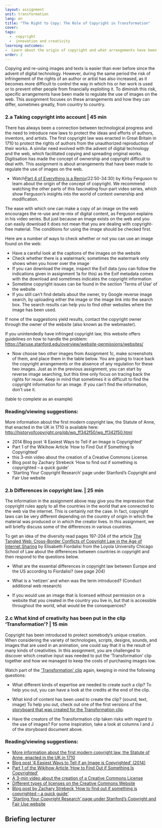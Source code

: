 ```yaml
---
layout: assignment
unit: transformation
lang: en
title: "The Right to Copy: The Role of Copyright in Transformation"  
cover:
tags:
  -  copyright
  -  innovation and creativity
learning outcomes:
-  Learn about the origin of copyright and what arrangements have been made on the web to both protect the rights of authors while at the same time ensuring that content that can be shared freely.
order: 2
---
```

Copying and re-using images and texts is easier than ever before since the advent of digital technology. However, during the same period the risk of infringement of the rights of an author or artist has also increased, as it becomes more difficult to control the way in which his or her work is used or to prevent other people from financially exploiting it. To diminish this risk, specific arrangements have been made to regulate the use of images on the web. This assignment focuses on these arrangements and how they can differ, sometimes greatly, from country to country.
<!-- more -->

<!-- briefing-student -->

### 2.a Taking copyright into account | 45 min 
<!-- section-contents -->

There has always been a connection between technological progress and the need to introduce new laws to protect the ideas and efforts of authors, inventors, and artists. The first copyright law was enacted in Great Britain in 1710 to protect the rights of authors from the unauthorized reproduction of their works. A similar need evolved with the advent of digital technology and the web, which facilitated copying and spreading original works. Digitisation has made the concept of ownership and copyright difficult to deal with. This assignment is about arrangements that have been made to regulate the use of images on the web.

- Watch[Part 4 of Everything is a Remix](https://youtu.be/nJPERZDfyWc?t=1370)(22:50-34:30) by Kirby Ferguson to learn about the origin of the concept of copyright. We recommend watching the other parts of this fascinating four-part video series, which show Ferguson’s insights into the world of content ownership and modification.

The ease with which one can make a copy of an image on the web encourages the re-use and re-mix of digital content, as Ferguson explains in his video series. But just because an image exists on the web and you can easily download it does not mean that you are dealing with copyright-free material. The conditions for using the image should be checked first.

Here are a number of ways to check whether or not you can use an image found on the web: 
- Have a careful look at the captions of the images on the website
- Check whether there is a watermark; sometimes the watermark only shows when you hover over the image 
- If you can download the image, inspect the Exif data (you can follow the indications given in assignment 1a for this) as the Exif metadata comes with the download and sometimes indicates the copyright information
- Sometime copyright issues can be found in the section ‘Terms of Use’ of the website 
- If you still can’t find details about the owner, try Google reverse image search, by uploading either the image or the image link into the search box. The search results can help you to find other websites where the image has been used.

If none of the suggestions yield results, contact the copyright owner through the owner of the website (also known as the webmaster). 

If you unintendedly have infringed copyright law, this website offers guidelines on how to handle the problem: 
https://fairuse.stanford.edu/overview/website-permissions/websites/ 


- Now choose two other images from Assignment 1c, make screenshots of them, and place them in the table below. 
You are going to trace back the copyright arrangements or the absence of any regulation for these two images. Just as in the previous assignment, you can start by reverse image searching, but this time only focus on tracing back the rights for reuse. Keep in mind that sometimes it is difficult to find the copyright information for an image. If you can’t find the information, don't use it. 


(table to complete as an example) 
    
### Reading/viewing suggestions:
More information about the first modern copyright law, the Statute of Anne, that enacted in the UK in 1710 is available here: http://historyofcopyright.org/pb/wp_ff342f50/wp_ff342f50.html 
- 2014 Blog post ‘4 Easiest Ways to Tell if an Image is Copyrighted’
- Part 1 of the Wikihow Article ‘How to Find Out if Something Is Copyrighted’
- this 3-min video about the creation of a Creative Commons License.
- Blog post by Zachary Strebeck ‘How to find out if something is copyrighted – a quick guide’
- ‘Starting Your Copyright Research’ page under Stanford’s Copyright and Fair Use website

<!-- section -->  

### 2.b  Differences in copyright law. | 25 min
<!-- section-contents -->

The information in the assignment above may give you the impression that copyright rules apply to all the countries in the world that are connected to the web via the internet. This is certainly not the case. In fact, copyright laws can be very different depending on the country of origin in which the material was produced or in which the creator lives. 
In this assignment, we will briefly discuss some of the differences in various countries.

To get an idea of the diversity read pages 197-204 of the article [The Tangled Web: Cross-Border Conflicts of Copyright Law in the Age of Internet Sharing](https://lawecommons.luc.edu/cgi/viewcontent.cgi?article=1178&context=lucilr) by Elisabeth Fiordalisi from the Loyola University Chicago School of Law about the differences between countries in copyright and then respond to the questions below.

- What are the essential differences in copyright law between Europe and the US according to Fiordalisi? (see page 204) 

- What is a ‘netizen’ and when was the term introduced? (Conduct additional web research) 

- If you would use an image that is licensed without permission on a website that you created in the country you live in, but that is accessible throughout the world, what would be the consequences? 

<!-- section -->  

### 2.c   What kind of creativity has been put in the clip ‘Transformation’? | 15 min
<!-- section-contents -->

Copyright has been introduced to protect somebody’s unique creation. When considering the variety of technologies, scripts, designs, sounds, and images that are used in an animation, one could say that it is the result of many kinds of creativities. 
In this assignment, you are challenged to discover which creative input was needed to put the ‘Transformation’ clip together and how we managed to keep the costs of purchasing images low. 

Watch part of the ['Transformation' clip](https://ranke2.uni.lu/u/transformation/#c-clip.en) again, keeping in mind the following questions: 

- What different kinds of expertise are needed to create such a clip? To help you out, you can have a look at the credits at the end of the clip. 

- What kind of content has been used to create the clip? (sound, text, image) To help you out, check out one of the first versions of the [storyboard that was created for the Transformation clip](https://docs.google.com/spreadsheets/d/1Y6V7TX3o75lHOnPznarbfz16hv0q157vvr1qT3Y688w/edit?usp=sharing).

- Have the creators of the Transformation clip taken risks with regard to the use of images? For some inspiration, take a look at columns I and J of the storyboard document above. 
<!-- section -->  

### Reading/viewing suggestions:
<!-- section-contents -->

- [More information about the first modern copyright law, the Statute of Anne, enacted in the UK in 1710](http://historyofcopyright.org/pb/wp_ff342f50/wp_ff342f50.html)
- [Blog post ‘4 Easiest Ways to Tell if an Image is Copyrighted' (2014)](https://www.drumbeatmarketing.net/marketing-blog/4-easiest-ways-tell-image-copyrighted)
- [Part 1 of the Wikihow Article ‘How to Find Out if Something Is Copyrighted’](https://www.wikihow.com/Find-Out-if-Something-Is-Copyrighted)
- [A 3-min video about the creation of a Creative Commons License](https://vimeo.com/13590841)
- [Different types of licenses on the Creative Commons Website](https://creativecommons.org/licenses/)
- [Blog post by Zachary Strebeck ‘How to find out if something is copyrighted – a quick guide’](https://strebecklaw.com/find-something-copyrighted-quick-guide/)
- [‘Starting Your Copyright Research’ page under Stanford’s Copyright and Fair Use website](https://fairuse.stanford.edu/overview/copyright-research/getting-started/)


<!-- briefing-teacher -->
## Briefing lecturer
